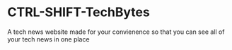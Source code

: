 # CTRL-SHIFT-TechBytes
A tech news website made for your convienence so that you can see all of your tech news in one place
